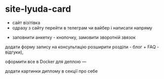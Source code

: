 # site-lyuda-card

+ сайт візітівка
+ одразу з сайту перейти в телеграм чи вайбер і написати напряму
- заповнити анкетку - кнопочку, замовити зворотній звязок

додати форму запису на консультацію
розширити розділи 
    - блог
    + FAQ
    - відгуки),

оформити все в Docker для деплою —

додати картинки диплому в секції про себе
